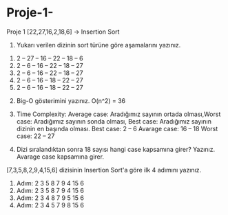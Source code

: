 # Proje-1-
Proje 1
[22,27,16,2,18,6] -> Insertion Sort
1.	Yukarı verilen dizinin sort türüne göre aşamalarını yazınız.
1)	2 – 27 – 16 – 22 – 18 – 6
2)	2 – 6 – 16 – 22 – 18 – 27 
3)	2 – 6 – 16 – 22 – 18 – 27 
4)	2 – 6 – 16 – 18 – 22 – 27 
5)	2 – 6 – 16 – 18 – 22 – 27 

2.	Big-O gösterimini yazınız. 
O(n^2) 
= 36 

3.	Time Complexity: Average case: Aradığımız sayının ortada olması,Worst case: Aradığımız sayının sonda olması, Best case: Aradığımız sayının dizinin en başında olması.
Best case: 2 – 6
Avarage case: 16 – 18
Worst case: 22 – 27 

4.	Dizi sıralandıktan sonra 18 sayısı hangi case kapsamına girer? Yazınız.
Avarage case kapsamına girer. 

[7,3,5,8,2,9,4,15,6] dizisinin Insertion Sort'a göre ilk 4 adımını yazınız.
1.	Adım: 2 3 5 8 7 9 4 15 6 
2.	Adım: 2 3 5 8 7 9 4 15 6
3.	Adım: 2 3 4 8 7 9 5 15 6
4.	Adım: 2 3 4 5 7 9 8 15 6
